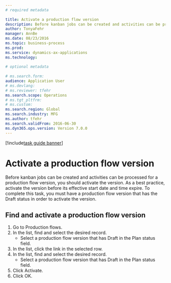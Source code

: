 ```yaml
--- 
# required metadata 
 
title: Activate a production flow version
description: Before kanban jobs can be created and activities can be processed for a production flow version, you should activate the version. 
author: TonyaFehr 
manager: AnnBe 
ms.date: 08/23/2016
ms.topic: business-process 
ms.prod:  
ms.service: dynamics-ax-applications 
ms.technology:  
 
# optional metadata 
 
# ms.search.form:   
audience: Application User 
# ms.devlang:  
# ms.reviewer: tfehr 
ms.search.scope: Operations 
# ms.tgt_pltfrm:  
# ms.custom:  
ms.search.region: Global
ms.search.industry: MFG
ms.author: tfehr 
ms.search.validFrom: 2016-06-30 
ms.dyn365.ops.version: Version 7.0.0 
---
```


[!include[task guide banner](.../includes/task-guide-banner.md)]

# Activate a production flow version

Before kanban jobs can be created and activities can be processed for a production flow version, you should activate the version. As a best practice, activate the version before its effective start date and time expire. To complete this task, you must have a production flow version that has the Draft status in order to activate the version. 


## Find and activate a production flow version
1. Go to Production flows.
2. In the list, find and select the desired record.
    * Select a production flow version that has Draft in the Plan status field.  
3. In the list, click the link in the selected row.
4. In the list, find and select the desired record.
    * Select a production flow version that has Draft in the Plan status field.  
5. Click Activate.
6. Click OK.

